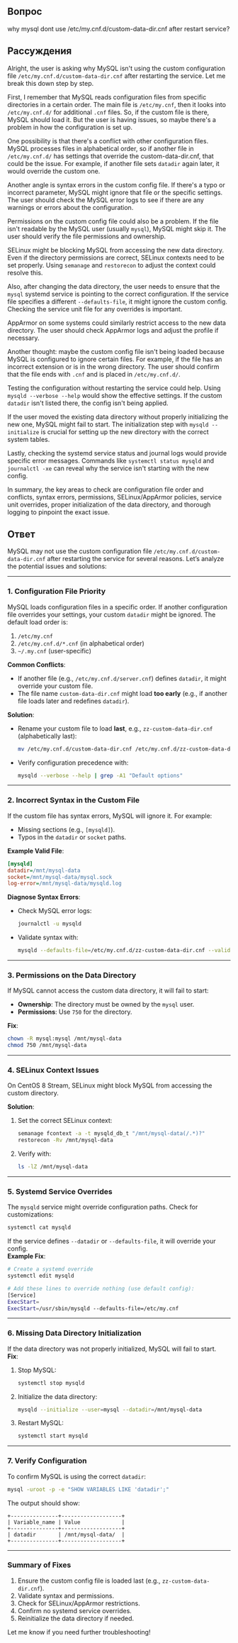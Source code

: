 ## Вопрос
why mysql dont use /etc/my.cnf.d/custom-data-dir.cnf  after restart service?

## Рассуждения
Alright, the user is asking why MySQL isn't using the custom configuration file `/etc/my.cnf.d/custom-data-dir.cnf` after restarting the service. Let me break this down step by step.

First, I remember that MySQL reads configuration files from specific directories in a certain order. The main file is `/etc/my.cnf`, then it looks into `/etc/my.cnf.d/` for additional `.cnf` files. So, if the custom file is there, MySQL should load it. But the user is having issues, so maybe there's a problem in how the configuration is set up.

One possibility is that there's a conflict with other configuration files. MySQL processes files in alphabetical order, so if another file in `/etc/my.cnf.d/` has settings that override the custom-data-dir.cnf, that could be the issue. For example, if another file sets `datadir` again later, it would override the custom one.

Another angle is syntax errors in the custom config file. If there's a typo or incorrect parameter, MySQL might ignore that file or the specific settings. The user should check the MySQL error logs to see if there are any warnings or errors about the configuration.

Permissions on the custom config file could also be a problem. If the file isn't readable by the MySQL user (usually `mysql`), MySQL might skip it. The user should verify the file permissions and ownership.

SELinux might be blocking MySQL from accessing the new data directory. Even if the directory permissions are correct, SELinux contexts need to be set properly. Using `semanage` and `restorecon` to adjust the context could resolve this.

Also, after changing the data directory, the user needs to ensure that the `mysql` systemd service is pointing to the correct configuration. If the service file specifies a different `--defaults-file`, it might ignore the custom config. Checking the service unit file for any overrides is important.

AppArmor on some systems could similarly restrict access to the new data directory. The user should check AppArmor logs and adjust the profile if necessary.

Another thought: maybe the custom config file isn't being loaded because MySQL is configured to ignore certain files. For example, if the file has an incorrect extension or is in the wrong directory. The user should confirm that the file ends with `.cnf` and is placed in `/etc/my.cnf.d/`.

Testing the configuration without restarting the service could help. Using `mysqld --verbose --help` would show the effective settings. If the custom `datadir` isn't listed there, the config isn't being applied.

If the user moved the existing data directory without properly initializing the new one, MySQL might fail to start. The initialization step with `mysqld --initialize` is crucial for setting up the new directory with the correct system tables.

Lastly, checking the systemd service status and journal logs would provide specific error messages. Commands like `systemctl status mysqld` and `journalctl -xe` can reveal why the service isn't starting with the new config.

In summary, the key areas to check are configuration file order and conflicts, syntax errors, permissions, SELinux/AppArmor policies, service unit overrides, proper initialization of the data directory, and thorough logging to pinpoint the exact issue.

## Ответ

MySQL may not use the custom configuration file `/etc/my.cnf.d/custom-data-dir.cnf` after restarting the service for several reasons. Let’s analyze the potential issues and solutions:

---

### **1. Configuration File Priority**
MySQL loads configuration files in a specific order. If another configuration file overrides your settings, your custom `datadir` might be ignored. The default load order is:
1. `/etc/my.cnf`
2. `/etc/my.cnf.d/*.cnf` (in alphabetical order)
3. `~/.my.cnf` (user-specific)

**Common Conflicts**:
- If another file (e.g., `/etc/my.cnf.d/server.cnf`) defines `datadir`, it might override your custom file.
- The file name `custom-data-dir.cnf` might load **too early** (e.g., if another file loads later and redefines `datadir`).

**Solution**:
- Rename your custom file to load **last**, e.g., `zz-custom-data-dir.cnf` (alphabetically last):
  ```bash
  mv /etc/my.cnf.d/custom-data-dir.cnf /etc/my.cnf.d/zz-custom-data-dir.cnf
  ```
- Verify configuration precedence with:
  ```bash
  mysqld --verbose --help | grep -A1 "Default options"
  ```

---

### **2. Incorrect Syntax in the Custom File**
If the custom file has syntax errors, MySQL will ignore it. For example:
- Missing sections (e.g., `[mysqld]`).
- Typos in the `datadir` or `socket` paths.

**Example Valid File**:
```ini
[mysqld]
datadir=/mnt/mysql-data
socket=/mnt/mysql-data/mysql.sock
log-error=/mnt/mysql-data/mysqld.log
```

**Diagnose Syntax Errors**:
- Check MySQL error logs:
  ```bash
  journalctl -u mysqld
  ```
- Validate syntax with:
  ```bash
  mysqld --defaults-file=/etc/my.cnf.d/zz-custom-data-dir.cnf --validate-config
  ```

---

### **3. Permissions on the Data Directory**
If MySQL cannot access the custom data directory, it will fail to start:
- **Ownership**: The directory must be owned by the `mysql` user.
- **Permissions**: Use `750` for the directory.

**Fix**:
```bash
chown -R mysql:mysql /mnt/mysql-data
chmod 750 /mnt/mysql-data
```

---

### **4. SELinux Context Issues**
On CentOS 8 Stream, SELinux might block MySQL from accessing the custom directory.

**Solution**:
1. Set the correct SELinux context:
   ```bash
   semanage fcontext -a -t mysqld_db_t "/mnt/mysql-data(/.*)?"
   restorecon -Rv /mnt/mysql-data
   ```
2. Verify with:
   ```bash
   ls -lZ /mnt/mysql-data
   ```

---

### **5. Systemd Service Overrides**
The `mysqld` service might override configuration paths. Check for customizations:
```bash
systemctl cat mysqld
```

If the service defines `--datadir` or `--defaults-file`, it will override your config.  
**Example Fix**:
```bash
# Create a systemd override
systemctl edit mysqld

# Add these lines to override nothing (use default config):
[Service]
ExecStart=
ExecStart=/usr/sbin/mysqld --defaults-file=/etc/my.cnf
```

---

### **6. Missing Data Directory Initialization**
If the data directory was not properly initialized, MySQL will fail to start.  
**Fix**:
1. Stop MySQL:
   ```bash
   systemctl stop mysqld
   ```
2. Initialize the data directory:
   ```bash
   mysqld --initialize --user=mysql --datadir=/mnt/mysql-data
   ```
3. Restart MySQL:
   ```bash
   systemctl start mysqld
   ```

---

### **7. Verify Configuration**
To confirm MySQL is using the correct `datadir`:
```bash
mysql -uroot -p -e "SHOW VARIABLES LIKE 'datadir';"
```

The output should show:
```
+---------------+-------------------+
| Variable_name | Value             |
+---------------+-------------------+
| datadir       | /mnt/mysql-data/  |
+---------------+-------------------+
```

---

### **Summary of Fixes**
1. Ensure the custom config file is loaded last (e.g., `zz-custom-data-dir.cnf`).
2. Validate syntax and permissions.
3. Check for SELinux/AppArmor restrictions.
4. Confirm no systemd service overrides.
5. Reinitialize the data directory if needed.

Let me know if you need further troubleshooting!


